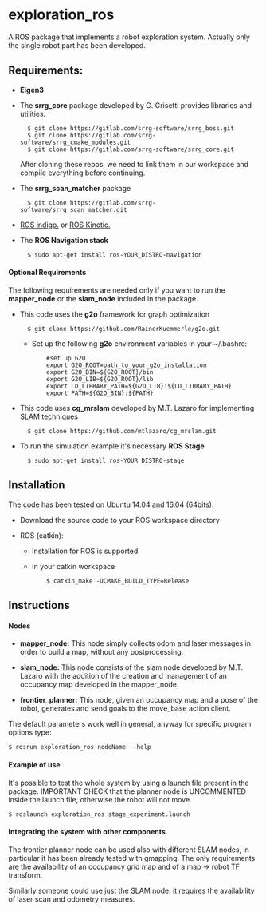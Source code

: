 exploration_ros
=========

A ROS package that implements a robot exploration system.
Actually only the single robot part has been developed.

Requirements:
-------------

- **Eigen3** 
 
- The **srrg_core** package developed by G. Grisetti provides libraries and utilities.

		$ git clone https://gitlab.com/srrg-software/srrg_boss.git
		$ git clone https://gitlab.com/srrg-software/srrg_cmake_modules.git
		$ git clone https://gitlab.com/srrg-software/srrg_core.git

	After cloning these repos, we need to link them in our workspace and compile everything before continuing. 

- The **srrg_scan_matcher** package

		$ git clone https://gitlab.com/srrg-software/srrg_scan_matcher.git 

- [ROS indigo.](http://wiki.ros.org/indigo/Installation) or [ROS Kinetic.](http://wiki.ros.org/kinetic/Installation)

- The **ROS Navigation stack** 

        $ sudo apt-get install ros-YOUR_DISTRO-navigation


#### Optional Requirements
The following requirements are needed only if you want to run the **mapper_node** or the **slam_node**  included in the package. 

- This code uses the **g2o** framework for graph optimization  
  
        $ git clone https://github.com/RainerKuemmerle/g2o.git

  - Set up the following **g2o** environment variables in your ~/.bashrc:  

            #set up G2O
            export G2O_ROOT=path_to_your_g2o_installation  
            export G2O_BIN=${G2O_ROOT}/bin  
            export G2O_LIB=${G2O_ROOT}/lib  
            export LD_LIBRARY_PATH=${G2O_LIB}:${LD_LIBRARY_PATH}  
            export PATH=${G2O_BIN}:${PATH}  

- This code uses **cg_mrslam** developed by M.T. Lazaro for implementing SLAM techniques 

        $ git clone https://github.com/mtlazaro/cg_mrslam.git



- To run the simulation example it's necessary **ROS Stage**

        $ sudo apt-get install ros-YOUR_DISTRO-stage


Installation
------------
The code has been tested on Ubuntu 14.04 and 16.04 (64bits). 

- Download the source code to your ROS workspace directory

- ROS (catkin):
  - Installation for ROS is supported
  - In your catkin workspace 

            $ catkin_make -DCMAKE_BUILD_TYPE=Release

Instructions
------------

#### Nodes

- **mapper_node:**
This node simply collects odom and laser messages in order to build a map, without any postprocessing.

- **slam_node:**
This node consists of the slam node developed by M.T. Lazaro with the addition of the creation and management of an occupancy map developed in the mapper_node.

- **frontier_planner:**
 This node, given an occupancy map and a pose of the robot, generates and send goals to the move_base action client.

The default parameters work well in general, anyway for specific program options type:

    $ rosrun exploration_ros nodeName --help
  
#### Example of use

It's possible to test the whole system by using a launch file present in the package. IMPORTANT CHECK that the planner node is UNCOMMENTED inside the launch file, otherwise the robot will not move. 

    $ roslaunch exploration_ros stage_experiment.launch

#### Integrating the system with other components

The frontier planner node can be used also with different SLAM nodes, in particular it has been already tested with gmapping. The only requirements are the availability of an occupancy grid map and of a map -> robot TF transform.

Similarly someone could use just the SLAM node: it requires the availability of laser scan and odometry measures.

